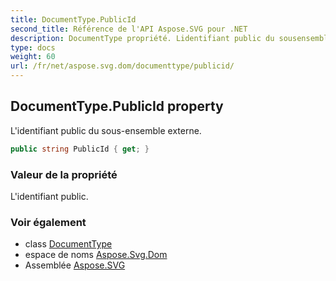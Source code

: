 ```yaml
---
title: DocumentType.PublicId
second_title: Référence de l'API Aspose.SVG pour .NET
description: DocumentType propriété. Lidentifiant public du sousensemble externe.
type: docs
weight: 60
url: /fr/net/aspose.svg.dom/documenttype/publicid/
---
```

## DocumentType.PublicId property

L'identifiant public du sous-ensemble externe.

```csharp
public string PublicId { get; }
```

### Valeur de la propriété

L'identifiant public.

### Voir également

* class [DocumentType](../)
* espace de noms [Aspose.Svg.Dom](../../documenttype/)
* Assemblée [Aspose.SVG](../../../)


